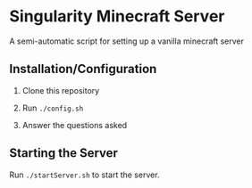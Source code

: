 # Singularity Minecraft Server

A semi-automatic script for setting up a vanilla minecraft server

## Installation/Configuration

1. Clone this repository

2. Run `./config.sh`

3. Answer the questions asked

## Starting the Server

Run `./startServer.sh` to start the server.
